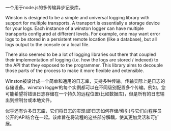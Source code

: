 一个用于node.js的多传输异步记录库。

Winston is designed to be a simple and universal logging library with support for multiple transports. A transport is essentially a storage device for your logs. Each instance of a winston logger can have multiple transports configured at different levels. For example, one may want error logs to be stored in a persistent remote location (like a database), but all logs output to the console or a local file.

There also seemed to be a lot of logging libraries out there that coupled their implementation of logging (i.e. how the logs are stored / indexed) to the API that they exposed to the programmer. This library aims to decouple those parts of the process to make it more flexible and extensible.

Winston被设计成一个简单和通用的日志库，支持多种传输。传输实际上是日志的存储设备。winston logger的每个实例都可以在不同级别配置多个传输。例如，您可能希望将错误日志存储在一个持久的远程位置(比如数据库)，但是所有的日志输出到控制台或本地文件。

似乎还有许多日志库，它们将日志的实现(即日志如何存储/索引)与它们向程序员公开的API结合在一起。该库旨在将流程的这些部分解耦，使其更加灵活和可扩展。